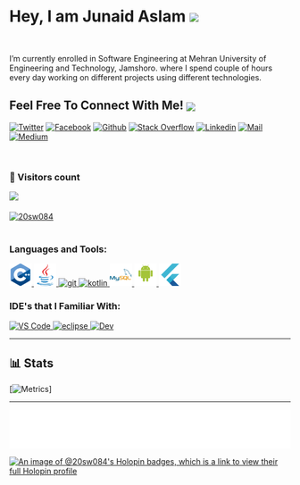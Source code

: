             
<h1>Hey, I am Junaid Aslam <img src="https://media.giphy.com/media/hvRJCLFzcasrR4ia7z/giphy.gif" width="25px"></h1>
<br/>
<p>I’m currently enrolled in Software Engineering at Mehran University of Engineering and Technology, Jamshoro. where I spend couple of hours every day working on different projects using different technologies.</p>
  
## Feel Free To Connect With Me! <img align="center" src="https://github.com/rajput2107/rajput2107/blob/master/Assets/Handshake.gif" height="40px" />

[![Twitter](https://img.shields.io/badge/Twitter-1DA1F2?style=for-the-badge&logo=twitter&logoColor=white)](https://twitter.com/JunaidAslam084/)
[![Facebook](https://img.shields.io/badge/Facebook-Connect-brightgreen?style=for-the-badge&labelColor=black&logo=facebook?style=for-the-badge&logo=twitter&logoColor=white)](https://www.facebook.com/profile.php?id=100014657020502)
[![Github](https://img.shields.io/badge/GitHub-100000?style=for-the-badge&logo=github&logoColor=white)](https://github.com/20sw084)
[![Stack Overflow](https://img.shields.io/badge/Stack_Overflow-FE7A16?style=for-the-badge&logo=stack-overflow&logoColor=white)](https://stackoverflow.com/users/17001958/junaid-aslam)
[![Linkedin](https://img.shields.io/badge/LinkedIn-0077B5?style=for-the-badge&logo=linkedin&logoColor=white)](https://www.linkedin.com/in/20sw084/)
[![Mail](https://img.shields.io/badge/Gmail-D14836?style=for-the-badge&logo=gmail&logoColor=white)](mailto:junaidaslam.muet@gmail.com)
[![Medium](https://img.shields.io/badge/Medium-12100E?style=for-the-badge&logo=medium&logoColor=white)](https://medium.com/@junaidaslam.muet)



<br />
<h3> 👱 Visitors count </h3>
<img src="https://profile-counter.glitch.me/20sw084/count.svg" />
<br>
<br>
<div>
    <a href="https://github.com/20sw084" target="_blank">
        <img src="https://komarev.com/ghpvc/?username=20sw084&label=Profile%20views&color=0e75b6&style=flat" alt="20sw084" />
   </a> 
</div>
<br/>
 <h3 align="left">Languages and Tools:</h3>
 
<p align="left"> <a href="https://www.w3schools.com/cpp/" target="_blank"> <img src="https://raw.githubusercontent.com/devicons/devicon/master/icons/cplusplus/cplusplus-original.svg" alt="cplusplus" width="40" height="40"</a> 
<a href="https://www.java.com" target="_blank"> <img src="https://raw.githubusercontent.com/devicons/devicon/master/icons/java/java-original.svg" alt="java"  width="40" height="40"/> </a>
<a href="https://git-scm.com/" target="_blank"> <img
src="https://www.vectorlogo.zone/logos/git-scm/git-scm-icon.svg" alt="git" width="40" height="40"/> </a> 
<a href="https://kotlinlang.org" target="_blank"> <img 
src="https://www.vectorlogo.zone/logos/kotlinlang/kotlinlang-icon.svg" alt="kotlin" width="40" height="40"/> </a>
<a href="https://www.mysql.com/" target="_blank"> <img src="https://raw.githubusercontent.com/devicons/devicon/master/icons/mysql/mysql-original-wordmark.svg" alt="mysql" width="40" height="40"/> </a> 
<a href="https://developer.android.com" target="_blank"> <img src="https://raw.githubusercontent.com/devicons/devicon/master/icons/android/android-original-wordmark.svg" alt="android" 
width="40" height="40"/> </a>
<a href="https://flutter.dev/" target="_blank"> <img src="https://raw.githubusercontent.com/devicons/devicon/master/icons/flutter/flutter-original.svg" alt="flutter" 
width="40" height="40"/> </a>
  
</p>



<!-- <p><img align="center" src="https://github-readme-streak-stats.herokuapp.com/?user=20sw084&" alt="Junaid-Aslam" /></p>

<div align="center">
<p > 
     -->
  <h3 >IDE's that I Familiar With:</h3> 
  <a href="#" target="_blank"> 
    <img alt="VS Code" src="https://img.shields.io/badge/Visual_Studio_Code-0078D4?style=for-the-badge&logo=visual%20studio%20code&logoColor=white"/>
  </a>
  <a href="#" target="_blank"> 
    <img alt="eclipse" src="https://img.shields.io/badge/eclipse-001234.svg?style=for-the-badge&logo=eclipse&logoColor=blue"/>
  </a>
  <a href="#" target="_blank"> 
    <img alt="Dev" src="https://img.shields.io/badge/Dev-001576.svg?style=for-the-badge&logo=Dev&logoColor=blue"/>
  </a>
</p>
</div>

---

## 📊 Stats

[![Metrics](https://metrics.lecoq.io/20sw084?template=classic&base.header=0&base.metadata=0&isocalendar=1&languages=1&people=1&isocalendar.duration=half-year&languages.limit=8&languages.sections=most-used&languages.colors=github&languages.threshold=0%25&languages.indepth=false&languages.recent.load=300&languages.recent.days=14&people.limit=24&people.size=28&people.types=followers%2C%20following&people.identicons=false&people.shuffle=false&config.timezone=Asia%2FCalcutta)]

---

<div>
    <img align='center'  height="70" alt="Thanks" width="100%" src="https://github.com/zainsadaqat/zainsadaqat/blob/main/Thanks.svg"/>
</div>
</div>



[![An image of @20sw084's Holopin badges, which is a link to view their full Holopin profile](https://holopin.me/20sw084)](https://holopin.io/@20sw084)
